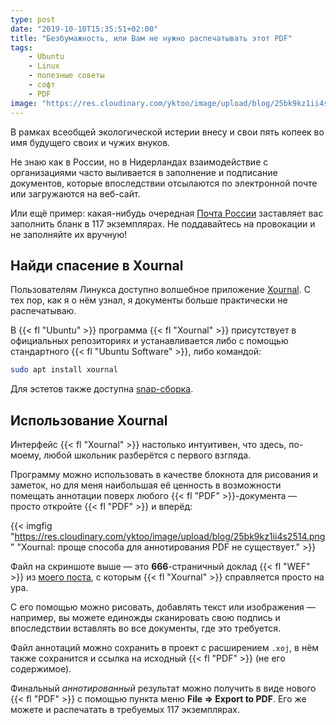 ```yaml
---
type: post
date: "2019-10-10T15:35:51+02:00"
title: "Безбумажность, или Вам не нужно распечатывать этот PDF"
tags:
    - Ubuntu
    - Linux
    - полезные советы
    - софт
    - PDF
image: "https://res.cloudinary.com/yktoo/image/upload/blog/25bk9kz1ii4s2514.png"
---
```


В рамках всеобщей экологической истерии внесу и свои пять копеек во имя будущего своих и чужих внуков.

Не знаю как в России, но в Нидерландах взаимодействие с организациями часто выливается в заполнение и подписание документов, которые впоследствии отсылаются по электронной почте или загружаются на веб-сайт.

Или ещё пример: какая-нибудь очередная [Почта России](0257) заставляет вас заполнить бланк в 117 экземплярах. Не поддавайтесь на провокации и не заполняйте их вручную!

<!--more-->

## Найди спасение в Xournal

Пользователям Линукса доступно волшебное приложение [Xournal](http://xournal.sourceforge.net/). С тех пор, как я о нём узнал, я документы больше практически не распечатываю.

В {{< fl "Ubuntu" >}} программа {{< fl "Xournal" >}} присутствует в официальных репозиториях и устанавливается либо с помощью стандартного {{< fl "Ubuntu Software" >}}, либо командой:

```bash
sudo apt install xournal
```

Для эстетов также доступна [snap-сборка](https://snapcraft.io/xournalpp).

## Использование Xournal

Интерфейс {{< fl "Xournal" >}} настолько интуитивен, что здесь, по-моему, любой школьник разберётся с первого взгляда.

Программу можно использовать в качестве блокнота для рисования и заметок, но для меня наибольшая её ценность в возможности помещать аннотации поверх любого {{< fl "PDF" >}}-документа — просто откройте {{< fl "PDF" >}} и вперёд:

{{< imgfig "https://res.cloudinary.com/yktoo/image/upload/blog/25bk9kz1ii4s2514.png" "Xournal: проще способа для аннотирования PDF не существует." >}}

Файл на скриншоте выше — это **666**-страничный доклад {{< fl "WEF" >}} из [моего поста](0419), с которым {{< fl "Xournal" >}} справляется просто на ура.

С его помощью можно рисовать, добавлять текст или изображения — например, вы можете единожды сканировать свою подпись и впоследствии вставлять во все документы, где это требуется.

Файл аннотаций можно сохранить в проект с расширением `.xoj`, в нём также сохранится и ссылка на исходный {{< fl "PDF" >}} (не его содержимое).

Финальный *аннотированный* результат можно получить в виде нового {{< fl "PDF" >}} с помощью пункта меню **File ⇒ Export to PDF**. Его же можете и распечатать в требуемых 117 экземплярах.
